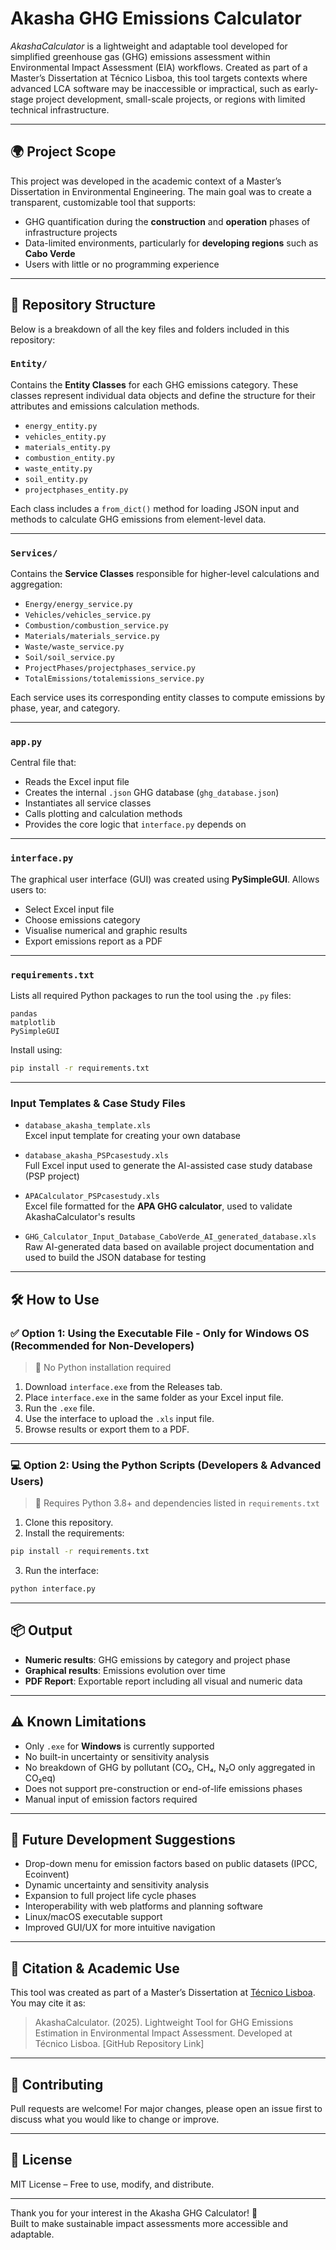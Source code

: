
# Akasha GHG Emissions Calculator

_AkashaCalculator_ is a lightweight and adaptable tool developed for simplified greenhouse gas (GHG) emissions assessment within Environmental Impact Assessment (EIA) workflows. Created as part of a Master’s Dissertation at Técnico Lisboa, this tool targets contexts where advanced LCA software may be inaccessible or impractical, such as early-stage project development, small-scale projects, or regions with limited technical infrastructure.

---

## 🌍 Project Scope

This project was developed in the academic context of a Master’s Dissertation in Environmental Engineering. The main goal was to create a transparent, customizable tool that supports:

- GHG quantification during the **construction** and **operation** phases of infrastructure projects
- Data-limited environments, particularly for **developing regions** such as **Cabo Verde**
- Users with little or no programming experience

---

## 📁 Repository Structure

Below is a breakdown of all the key files and folders included in this repository:

### `Entity/`  
Contains the **Entity Classes** for each GHG emissions category. These classes represent individual data objects and define the structure for their attributes and emissions calculation methods.

- `energy_entity.py`  
- `vehicles_entity.py`  
- `materials_entity.py`  
- `combustion_entity.py`  
- `waste_entity.py`  
- `soil_entity.py`  
- `projectphases_entity.py`

Each class includes a `from_dict()` method for loading JSON input and methods to calculate GHG emissions from element-level data.

---

### `Services/`  
Contains the **Service Classes** responsible for higher-level calculations and aggregation:

- `Energy/energy_service.py`
- `Vehicles/vehicles_service.py`
- `Combustion/combustion_service.py`
- `Materials/materials_service.py`
- `Waste/waste_service.py`
- `Soil/soil_service.py`
- `ProjectPhases/projectphases_service.py`
- `TotalEmissions/totalemissions_service.py`

Each service uses its corresponding entity classes to compute emissions by phase, year, and category.

---

### `app.py`  
Central file that:

- Reads the Excel input file
- Creates the internal `.json` GHG database (`ghg_database.json`)
- Instantiates all service classes
- Calls plotting and calculation methods
- Provides the core logic that `interface.py` depends on

---

### `interface.py`  
The graphical user interface (GUI) was created using **PySimpleGUI**. Allows users to:

- Select Excel input file
- Choose emissions category
- Visualise numerical and graphic results
- Export emissions report as a PDF

---

### `requirements.txt`  
Lists all required Python packages to run the tool using the `.py` files:

```
pandas  
matplotlib  
PySimpleGUI
```

Install using:

```bash
pip install -r requirements.txt
```

---

### Input Templates & Case Study Files

- `database_akasha_template.xls`  
  Excel input template for creating your own database

- `database_akasha_PSPcasestudy.xls`  
  Full Excel input used to generate the AI-assisted case study database (PSP project)

- `APACalculator_PSPcasestudy.xls`  
  Excel file formatted for the **APA GHG calculator**, used to validate AkashaCalculator's results

- `GHG_Calculator_Input_Database_CaboVerde_AI_generated_database.xls`  
  Raw AI-generated data based on available project documentation and used to build the JSON database for testing

---

## 🛠️ How to Use

### ✅ Option 1: Using the Executable File - Only for Windows OS (Recommended for Non-Developers)

> 🔹 No Python installation required

1. Download `interface.exe` from the Releases tab.
2. Place `interface.exe` in the same folder as your Excel input file.
3. Run the `.exe` file.
4. Use the interface to upload the `.xls` input file.
5. Browse results or export them to a PDF.

---

### 💻 Option 2: Using the Python Scripts (Developers & Advanced Users)

> 🔹 Requires Python 3.8+ and dependencies listed in `requirements.txt`

1. Clone this repository.
2. Install the requirements:

```bash
pip install -r requirements.txt
```

3. Run the interface:

```bash
python interface.py
```

---

## 📦 Output

- **Numeric results**: GHG emissions by category and project phase
- **Graphical results**: Emissions evolution over time
- **PDF Report**: Exportable report including all visual and numeric data

---

## ⚠️ Known Limitations

- Only `.exe` for **Windows** is currently supported
- No built-in uncertainty or sensitivity analysis
- No breakdown of GHG by pollutant (CO₂, CH₄, N₂O only aggregated in CO₂eq)
- Does not support pre-construction or end-of-life emissions phases
- Manual input of emission factors required

---

## 🌱 Future Development Suggestions

- Drop-down menu for emission factors based on public datasets (IPCC, Ecoinvent)
- Dynamic uncertainty and sensitivity analysis
- Expansion to full project life cycle phases
- Interoperability with web platforms and planning software
- Linux/macOS executable support
- Improved GUI/UX for more intuitive navigation

---

## 🧠 Citation & Academic Use

This tool was created as part of a Master’s Dissertation at [Técnico Lisboa](https://tecnico.ulisboa.pt/). You may cite it as:

> AkashaCalculator. (2025). Lightweight Tool for GHG Emissions Estimation in Environmental Impact Assessment. Developed at Técnico Lisboa. [GitHub Repository Link]

---

## 🤝 Contributing

Pull requests are welcome! For major changes, please open an issue first to discuss what you would like to change or improve.

---

## 📃 License

MIT License – Free to use, modify, and distribute.

---

Thank you for your interest in the Akasha GHG Calculator! 💚  
Built to make sustainable impact assessments more accessible and adaptable.
